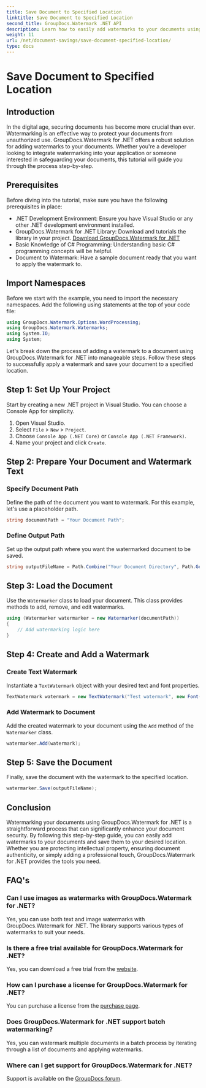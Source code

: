 ```yaml
---
title: Save Document to Specified Location
linktitle: Save Document to Specified Location
second_title: GroupDocs.Watermark .NET API
description: Learn how to easily add watermarks to your documents using GroupDocs.Watermark for .NET with this step-by-step guide. Enhance document security.
weight: 11
url: /net/document-savings/save-document-specified-location/
type: docs
---
```

# Save Document to Specified Location

## Introduction
In the digital age, securing documents has become more crucial than ever. Watermarking is an effective way to protect your documents from unauthorized use. GroupDocs.Watermark for .NET offers a robust solution for adding watermarks to your documents. Whether you're a developer looking to integrate watermarking into your application or someone interested in safeguarding your documents, this tutorial will guide you through the process step-by-step.
## Prerequisites
Before diving into the tutorial, make sure you have the following prerequisites in place:
- .NET Development Environment: Ensure you have Visual Studio or any other .NET development environment installed.
- GroupDocs.Watermark for .NET Library: Download and tutorials the library in your project. [Download GroupDocs.Watermark for .NET](https://releases.groupdocs.com/Watermark/net/)
- Basic Knowledge of C# Programming: Understanding basic C# programming concepts will be helpful.
- Document to Watermark: Have a sample document ready that you want to apply the watermark to.
## Import Namespaces
Before we start with the example, you need to import the necessary namespaces. Add the following using statements at the top of your code file:
```csharp
using GroupDocs.Watermark.Options.WordProcessing;
using GroupDocs.Watermark.Watermarks;
using System.IO;
using System;
```
Let's break down the process of adding a watermark to a document using GroupDocs.Watermark for .NET into manageable steps. Follow these steps to successfully apply a watermark and save your document to a specified location.
## Step 1: Set Up Your Project
Start by creating a new .NET project in Visual Studio. You can choose a Console App for simplicity.
1. Open Visual Studio.
2. Select `File` > `New` > `Project`.
3. Choose `Console App (.NET Core)` or `Console App (.NET Framework)`.
4. Name your project and click `Create`.

## Step 2: Prepare Your Document and Watermark Text
### Specify Document Path
Define the path of the document you want to watermark. For this example, let's use a placeholder path.
```csharp
string documentPath = "Your Document Path";
```
### Define Output Path
Set up the output path where you want the watermarked document to be saved.
```csharp
string outputFileName = Path.Combine("Your Document Directory", Path.GetFileName(documentPath));
```
## Step 3: Load the Document
Use the `Watermarker` class to load your document. This class provides methods to add, remove, and edit watermarks.
```csharp
using (Watermarker watermarker = new Watermarker(documentPath))
{
    // Add watermarking logic here
}
```
## Step 4: Create and Add a Watermark

### Create Text Watermark
Instantiate a `TextWatermark` object with your desired text and font properties.
```csharp
TextWatermark watermark = new TextWatermark("Test watermark", new Font("Arial", 12));
```
### Add Watermark to Document
Add the created watermark to your document using the `Add` method of the `Watermarker` class.
```csharp
watermarker.Add(watermark);
```
## Step 5: Save the Document
Finally, save the document with the watermark to the specified location.
```csharp
watermarker.Save(outputFileName);
```
## Conclusion
Watermarking your documents using GroupDocs.Watermark for .NET is a straightforward process that can significantly enhance your document security. By following this step-by-step guide, you can easily add watermarks to your documents and save them to your desired location. Whether you are protecting intellectual property, ensuring document authenticity, or simply adding a professional touch, GroupDocs.Watermark for .NET provides the tools you need.
## FAQ's
### Can I use images as watermarks with GroupDocs.Watermark for .NET?
Yes, you can use both text and image watermarks with GroupDocs.Watermark for .NET. The library supports various types of watermarks to suit your needs.
### Is there a free trial available for GroupDocs.Watermark for .NET?
Yes, you can download a free trial from the [website](https://releases.groupdocs.com/).
### How can I purchase a license for GroupDocs.Watermark for .NET?
You can purchase a license from the [purchase page](https://purchase.groupdocs.com/buy).
### Does GroupDocs.Watermark for .NET support batch watermarking?
Yes, you can watermark multiple documents in a batch process by iterating through a list of documents and applying watermarks.
### Where can I get support for GroupDocs.Watermark for .NET?
Support is available on the [GroupDocs forum](https://forum.groupdocs.com/c/watermark/19).
